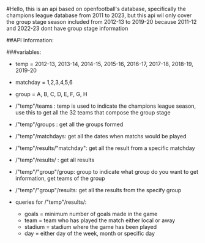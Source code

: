 #Hello, this is an api based on openfootball's database, specifically the champions league database from 2011 to 2023, but this api wil only cover the group stage season included from 2012-13 to 2019-20 because 2011-12 and 2022-23 dont have group stage information

##API Information:

###variables:
- temp = 2012-13, 2013-14, 2014-15, 2015-16, 2016-17, 2017-18, 2018-19, 2019-20
- matchday = 1,2,3,4,5,6
- group = A, B, C, D, E, F, G, H


- /"temp"/teams : temp is used to indicate the champions league season, use this to get all the 32 teams that compose the group stage
- /"temp"/groups : get all the groups formed
- /"temp"/matchdays: get all the dates when matchs would be played
- /"temp"/results/"matchday": get all the result from a specific matchday
- /"temp"/results/ : get all results
- /"temp"/"group"/group: group to indicate what group do you want to get information, get teams of the group
- /"temp"/"group"/results: get all the results from the specify group

- queries for /"temp"/results/:
    - goals = minimum number of goals made in the game
    - team = team who has played the match either local or away
    - stadium = stadium where the game has been played
    - day = either day of the week, month or specific day


